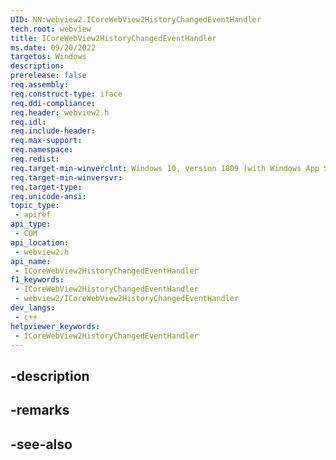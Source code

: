 ```yaml
---
UID: NN:webview2.ICoreWebView2HistoryChangedEventHandler
tech.root: webview
title: ICoreWebView2HistoryChangedEventHandler
ms.date: 09/20/2022
targetos: Windows
description: 
prerelease: false
req.assembly: 
req.construct-type: iface
req.ddi-compliance: 
req.header: webview2.h
req.idl: 
req.include-header: 
req.max-support: 
req.namespace: 
req.redist: 
req.target-min-winverclnt: Windows 10, version 1809 (with Windows App SDK 1.1 or later)
req.target-min-winversvr: 
req.target-type: 
req.unicode-ansi: 
topic_type:
 - apiref
api_type:
 - COM
api_location:
 - webview2.h
api_name:
 - ICoreWebView2HistoryChangedEventHandler
f1_keywords:
 - ICoreWebView2HistoryChangedEventHandler
 - webview2/ICoreWebView2HistoryChangedEventHandler
dev_langs:
 - c++
helpviewer_keywords:
 - ICoreWebView2HistoryChangedEventHandler
---
```


## -description

## -remarks

## -see-also

